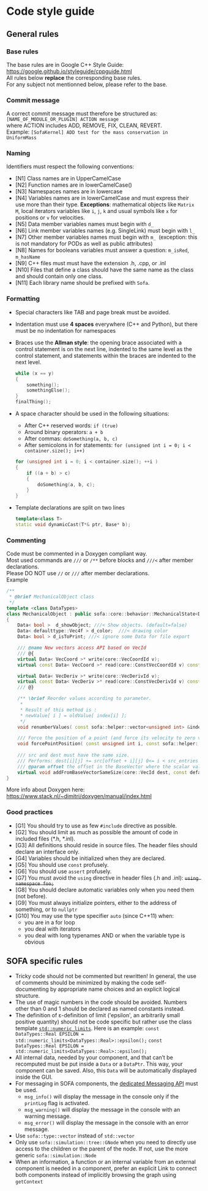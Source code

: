 # Code style guide

## General rules

### Base rules
The base rules are in Google C++ Style Guide: https://google.github.io/styleguide/cppguide.html   
All rules below **replace** the corresponding base rules.  
For any subject not mentionned below, please refer to the base.

### Commit message
A correct commit message must therefore be structured as:  
`[NAME_OF_MODULE_OR_PLUGIN] ACTION message`  
where ACTION includes ADD, REMOVE, FIX, CLEAN, REVERT.  
Example: `[SofaKernel] ADD test for the mass conservation in UniformMass` 

### Naming
Identifiers must respect the following conventions:

- [N1] Class names are in UpperCamelCase
- [N2] Function names are in lowerCamelCase()
- [N3] Namespaces names are in lowercase
- [N4] Variables names are in lowerCamelCase and must express their use more than their type. **Exceptions**:  mathematical objects like `Matrix M`, local iterators variables like `i`, `j`, `k`  and usual symbols like `x` for positions or `v` for velocities.
- [N5] Data member variables names must begin with `d_`
- [N6] Link member variables names (e.g. SingleLink) must begin with `l_`
- [N7] Other member variables names must begin with `m_ `(exception: this is not mandatory for PODs as well as public attributes)
- [N8] Names for booleans variables must answer a question: `m_isRed`, `m_hasName`
- [N9] C++ files must must have the extension .h, .cpp, or .inl
- [N10] Files that define a class should have the same name as the class and should contain only one class.
- [N11] Each library name should be prefixed with `Sofa`.

### Formatting
- Special characters like TAB and page break must be avoided.
- Indentation must use **4 spaces** everywhere (C++ and Python), but there must be no indentation for namespaces
- Braces use the **Allman style**: the opening brace associated with a control statement is on the next line, indented to the same level as the control statement, and statements within the braces are indented to the next level.
    ```cpp
    while (x == y)
    {
        something();
        somethingElse();
    }
    finalThing();
    ```
- A space character should be used in the following situations:
    - After C++ reserved words: `if (true)`
    - Around binary operators: `a + b`
    - After commas: `doSomething(a, b, c)`
    - After semicolons in for statements: `for (unsigned int i = 0; i < container.size(); i++)`
    ```cpp
    for (unsigned int i = 0; i < container.size(); ++i )
    {
        if ((a + b) > c)
        {
            doSomething(a, b, c);
        }
    }
    ```

- Template declarations are split on two lines
    ```cpp
    template<class T>
    static void dynamicCast(T*& ptr, Base* b);
    ```

### Commenting
Code must be commented in a Doxygen compliant way.  
Most used commands are `///` or `/**` before blocks and `///<` after member declarations.  
Please DO NOT use `//` or `///` after member declarations.  
Example  
```cpp
/**
 * @brief MechanicalObject class
 */
template <class DataTypes>
class MechanicalObject : public sofa::core::behavior::MechanicalState<DataTypes>
{
    Data< bool >  d_showObject; ///< Show objects. (default=false)
    Data< defaulttype::Vec4f > d_color;  ///< drawing color
    Data< bool > d_isToPrint; ///< ignore some Data for file export

    /// @name New vectors access API based on VecId
    /// @{
    virtual Data< VecCoord >* write(core::VecCoordId v);
    virtual const Data< VecCoord >* read(core::ConstVecCoordId v) const;

    virtual Data< VecDeriv >* write(core::VecDerivId v);
    virtual const Data< VecDeriv >* read(core::ConstVecDerivId v) const;
    /// @}

    /** \brief Reorder values according to parameter.
     *
     * Result of this method is :
     * newValue[ i ] = oldValue[ index[i] ];
     */
    void renumberValues( const sofa::helper::vector<unsigned int> &index );

    /// Force the position of a point (and force its velocity to zero value)
    void forcePointPosition( const unsigned int i, const sofa::helper::vector< double >& m_x);
    
    /// src and dest must have the same size.
    /// Performs: dest[i][j] += src[offset + i][j] 0<= i < src_entries  0<= j < 3 (for 3D objects) 0 <= j < 2 (for 2D objects)
    /// @param offset the offset in the BaseVector where the scalar values will be used. It will be updated to the first scalar value after the ones used by this operation when this method returns
    virtual void addFromBaseVectorSameSize(core::VecId dest, const defaulttype::BaseVector* src, unsigned int &offset);
}
```      
More info about Doxygen here: https://www.stack.nl/~dimitri/doxygen/manual/index.html 

### Good practices
- [G1] You should try to use as few `#include` directive as possible.
- [G2] You should limit as much as possible the amount of code in included files (*.h, *.inl).
- [G3] All definitions should reside in source files. The header files should declare an interface only.
- [G4] Variables should be initialized when they are declared.
- [G5] You should use `const` profusely.
- [G6] You should use `assert` profusely.
- [G7] You must avoid the `using` directive in header files (.h and .inl): ~~`using namespace foo;`~~
- [G8] You should declare automatic variables only when you need them (not before).
- [G9] You must always initialize pointers, either to the address of something, or to `nullptr`
- [G10] You may use the type specifier `auto` (since C++11) when:
    - you are in a for loop
    - you deal with iterators
    - you deal with long typenames AND or when the variable type is obvious

## SOFA specific rules
- Tricky code should not be commented but rewritten! In general, the use of comments should be minimized by making the code self-documenting by appropriate name choices and an explicit logical structure.
- The use of magic numbers in the code should be avoided. Numbers other than 0 and 1 should be declared as named constants instead.
- The definition of ε-definition of limit ('epsilon', an arbitrarily small positive quantity) should not be code specific but rather use the class template [`std::numeric_limits`](https://en.cppreference.com/w/cpp/types/numeric_limits/epsilon). Here is an example: `const DataTypes::Real EPSILON = std::numeric_limits<DataTypes::Real>::epsilon();`
`const DataTypes::Real EPSILON = std::numeric_limits<DataTypes::Real>::epsilon();`
- All internal data, needed by your component, and that can’t be recomputed must be put inside a `Data` or a `DataPtr`. This way, your component can be saved. Also, this `Data` will be automatically displayed inside the GUI.
- For messaging in SOFA components, the [dedicated Messaging API](https://www.sofa-framework.org/community/doc/programming-with-sofa/start-coding/message-api/) must be used.
    - `msg_info()` will display the message in the console only if the `printLog` flag is activated.
    - `msg_warning()` will display the message in the console with an warning message.
    - `msg_error()` will display the message in the console with an error message.
- Use `sofa::type::vector`  instead of `std::vector`
- Only use `sofa::simulation::tree::GNode` when you need to directly use access to the children or the parent of the node. If not, use the more generic `sofa::simulation::Node`
- When an information, a function or an internal variable from an external component is needed in a component, prefer an explicit Link to connect both components instead of implicitly browsing the graph using `getContext`
